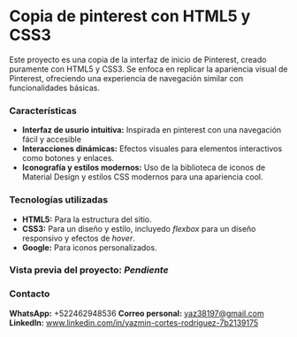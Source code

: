 # Copia de pinterest con HTML5 y CSS3

Este proyecto es una copia de la interfaz de inicio de Pinterest, creado puramente con HTML5 y CSS3. Se enfoca en replicar la apariencia visual de Pinterest, ofreciendo una experiencia de navegación similar con funcionalidades básicas.

### Características 
+ **Interfaz de usurio intuitiva:** Inspirada en pinterest con una navegación fácil y accesible
+ **Interacciones dinámicas:** Efectos visuales para elementos interactivos como botones y enlaces.
+ **Iconografía y estilos modernos:** Uso de la biblioteca de iconos de Material Design y estilos CSS modernos para una apariencia cool.

### Tecnologías utilizadas 
+ **HTML5:** Para la estructura del sitio.
+ **CSS3:** Para un diseño y estilo, incluyedo _flexbox_ para un diseño responsivo y efectos de _hover_.
+ **Google:** Para iconos personalizados.

### Vista previa del proyecto: **_Pendiente_**

### Contacto 
**WhatsApp:** +522462948536
**Correo personal:** yaz38197@gmail.com
**Linkedln:** www.linkedin.com/in/yazmin-cortes-rodríguez-7b2139175
